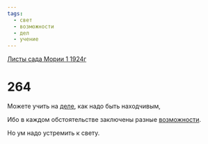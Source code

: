 ```yaml
---
tags:
  - свет
  - возможности
  - дел
  - учение
---
```


[Листы сада Мории 1 1924г](/agni/1924)

# 264
Можете учить на [деле](/tag/#дел), как надо быть находчивым,   

Ибо в каждом обстоятельстве заключены разные [возможности](/tag/#возможности).   

Но ум надо устремить к свету.   


